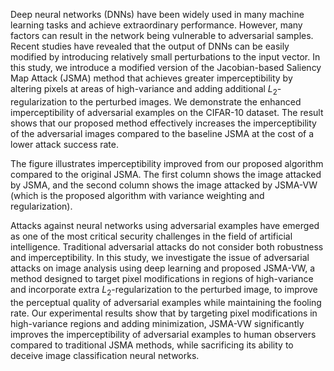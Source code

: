 Deep neural networks (DNNs) have been widely used in many machine learning tasks and achieve extraordinary performance. However, many factors can result in the network being vulnerable to adversarial samples. Recent studies have revealed that the output of DNNs can be easily modified by introducing relatively small perturbations to the input vector. In this study, we introduce a modified version of the Jacobian-based Saliency Map Attack (JSMA) method that achieves greater imperceptibility by altering pixels at areas of high-variance and adding additional $L_2$-regularization to the perturbed images. We demonstrate the enhanced imperceptibility of adversarial examples on the CIFAR-10 dataset. The result shows that our proposed method effectively increases the imperceptibility of the adversarial images compared to the baseline JSMA at the cost of a lower attack success rate.

The figure illustrates imperceptibility improved from our proposed algorithm compared to the original JSMA. The first column shows the image attacked by JSMA, and the second column shows the image attacked by JSMA-VW (which is the proposed algorithm with variance weighting and regularization).

Attacks against neural networks using adversarial examples have emerged as one of the most critical security challenges in the field of artificial intelligence. Traditional adversarial attacks do not consider both robustness and imperceptibility. In this study, we investigate the issue of adversarial attacks on image analysis using deep learning and proposed JSMA-VW, a method designed to target pixel modifications in regions of high-variance and incorporate extra $L_2$-regularization to the perturbed image, to improve the perceptual quality of adversarial examples while maintaining the fooling rate. Our experimental results show that by targeting pixel modifications in high-variance regions and adding minimization, JSMA-VW significantly improves the imperceptibility of adversarial examples to human observers compared to traditional JSMA methods, while sacrificing its ability to deceive image classification neural networks.
